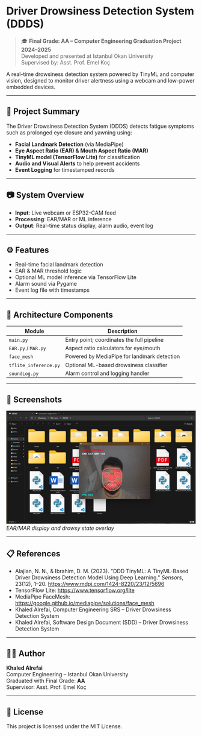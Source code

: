 # Driver Drowsiness Detection System (DDDS)

> 🎓 **Final Grade: AA – Computer Engineering Graduation Project 2024–2025**  
> Developed and presented at Istanbul Okan University  
> Supervised by: Asst. Prof. Emel Koç

A real-time drowsiness detection system powered by TinyML and computer vision, designed to monitor driver alertness using a webcam and low-power embedded devices.

---

## 🧠 Project Summary

The Driver Drowsiness Detection System (DDDS) detects fatigue symptoms such as prolonged eye closure and yawning using:
- **Facial Landmark Detection** (via MediaPipe)
- **Eye Aspect Ratio (EAR) & Mouth Aspect Ratio (MAR)**
- **TinyML model (TensorFlow Lite)** for classification
- **Audio and Visual Alerts** to help prevent accidents
- **Event Logging** for timestamped records

---

## 📷 System Overview

- **Input**: Live webcam or ESP32-CAM feed  
- **Processing**: EAR/MAR or ML inference  
- **Output**: Real-time status display, alarm audio, event log

---

## ⚙️ Features

- Real-time facial landmark detection  
- EAR & MAR threshold logic  
- Optional ML model inference via TensorFlow Lite  
- Alarm sound via Pygame  
- Event log file with timestamps

---

## 🧮 Architecture Components

| Module            | Description                                      |
|-------------------|--------------------------------------------------|
| `main.py`         | Entry point; coordinates the full pipeline       |
| `EAR.py` / `MAR.py` | Aspect ratio calculators for eye/mouth         |
| `face_mesh`       | Powered by MediaPipe for landmark detection      |
| `tflite_inference.py` | Optional ML-based drowsiness classifier      |
| `soundLog.py`     | Alarm control and logging handler                |

---

## 📸 Screenshots

![State Overlay](drowsy.png)  
*EAR/MAR display and drowsy state overlay*

---

## 📋 References

- Alajlan, N. N., & Ibrahim, D. M. (2023). "DDD TinyML: A TinyML-Based Driver Drowsiness Detection Model Using Deep Learning." *Sensors*, 23(12), 1–20. https://www.mdpi.com/1424-8220/23/12/5696  
- TensorFlow Lite: https://www.tensorflow.org/lite  
- MediaPipe FaceMesh: https://google.github.io/mediapipe/solutions/face_mesh  
- Khaled Alrefai, Computer Engineering SRS – Driver Drowsiness Detection System 
- Khaled Alrefai, Software Design Document (SDD) – Driver Drowsiness Detection System 
---

## 👨‍💻 Author

**Khaled Alrefai**  
Computer Engineering – Istanbul Okan University  
Graduated with Final Grade: **AA**  
Supervisor: Asst. Prof. Emel Koç

---

## 📝 License

This project is licensed under the MIT License.
